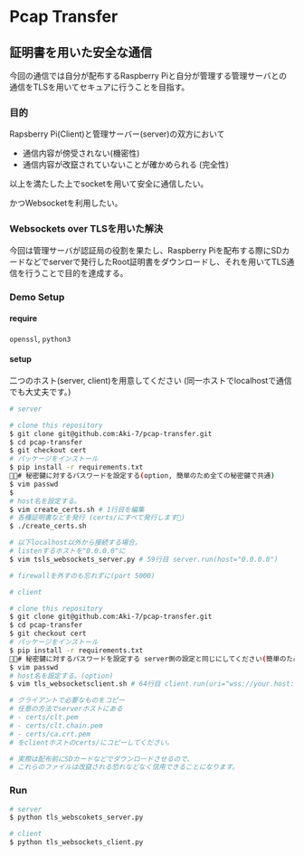 # Pcap Transfer

## 証明書を用いた安全な通信

今回の通信では自分が配布するRaspberry Piと自分が管理する管理サーバとの通信をTLSを用いてセキュアに行うことを目指す。

### 目的

Rapsberry Pi(Client)と管理サーバー(server)の双方において

- 通信内容が傍受されない(機密性)
- 通信内容が改竄されていないことが確かめられる (完全性)

以上を満たした上でsocketを用いて安全に通信したい。

かつWebsocketを利用したい。

### Websockets over TLSを用いた解決

今回は管理サーバが認証局の役割を果たし、Raspberry Piを配布する際にSDカードなどでserverで発行したRoot証明書をダウンロードし、それを用いてTLS通信を行うことで目的を達成する。

### Demo Setup

#### require

`openssl`, `python3`

#### setup

二つのホスト(server, client)を用意してください
(同一ホストでlocalhostで通信でも大丈夫です。)

```sh
# server

# clone this repository
$ git clone git@github.com:Aki-7/pcap-transfer.git
$ cd pcap-transfer
$ git checkout cert
# パッケージをインストール
$ pip install -r requirements.txt
# 秘密鍵に対するパスワードを設定する(option, 簡単のため全ての秘密鍵で共通)
$ vim passwd
$
# host名を設定する。
$ vim create_certs.sh # 1行目を編集
# 各種証明書などを発行 (certs/にすべて発行します)
$ ./create_certs.sh

# 以下localhost以外から接続する場合。
# listenするホストを"0.0.0.0"に
$ vim tsls_websockets_server.py # 59行目 server.run(host="0.0.0.0")

# firewallを外すのも忘れずに(port 5000)
```

```sh
# client

# clone this repository
$ git clone git@github.com:Aki-7/pcap-transfer.git
$ cd pcap-transfer
$ git checkout cert
# パッケージをインストール
$ pip install -r requirements.txt
# 秘密鍵に対するパスワードを設定する server側の設定と同じにしてください(簡単のためです)
$ vim passwd
# host名を設定する。(option)
$ vim tls_websocketsclient.sh # 64行目 client.run(uri="wss://your.host:5000")

# クライアントで必要なものをコピー
# 任意の方法でserverホストにある
# - certs/clt.pem
# - certs/clt.chain.pem
# - certs/ca.crt.pem
# をclientホストのcerts/にコピーしてください。

# 実際は配布前にSDカードなどでダウンロードさせるので、
# これらのファイルは改竄される恐れなどなく信用できることになります。
```

### Run

```sh
# server
$ python tls_webscokets_server.py
```

```sh
# client
$ python tls_websockets_client.py
```
